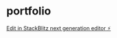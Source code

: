 # portfolio

[Edit in StackBlitz next generation editor ⚡️](https://stackblitz.com/~/github.com/krishnabhambani/portfolio)